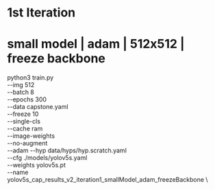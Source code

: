 # 1st Iteration 
# small model | adam | 512x512 | freeze backbone

python3 train.py \
--img 512 \
--batch 8 \
--epochs 300 \
--data capstone.yaml \
--freeze 10 \
--single-cls \
--cache ram \
--image-weights \
--no-augment \
--adam
--hyp data/hyps/hyp.scratch.yaml \
--cfg ./models/yolov5s.yaml \
--weights yolov5s.pt \
--name yolov5s_cap_results_v2_iteration1_smallModel_adam_freezeBackbone \